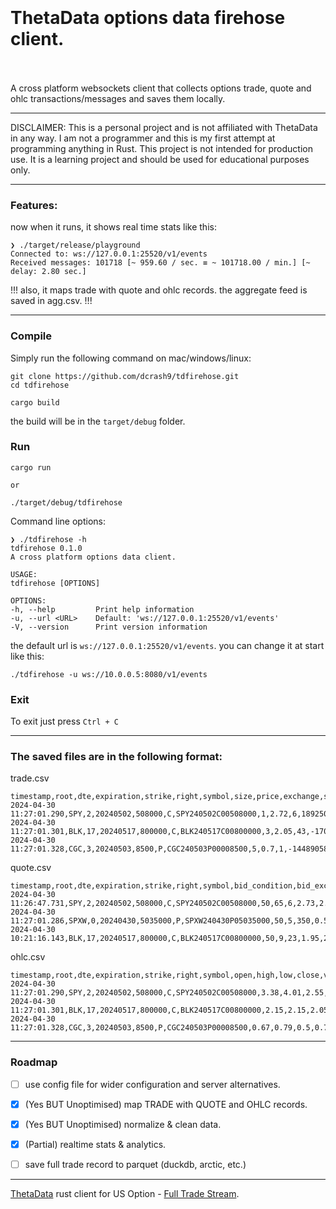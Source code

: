 <h1>
<br>
<br>
ThetaData options data firehose client.
<br>
<br>
</h1>
A cross platform websockets client that collects options trade, quote and ohlc transactions/messages and saves them locally.
<hr>
DISCLAIMER: This is a personal project and is not affiliated with ThetaData in any way. I am not a programmer and this is my first attempt at programming anything in Rust. This project is not intended for production use. It is a learning project and should be used for educational purposes only. 
<hr>

### Features:

now when it runs, it shows real time stats like this:
```
❯ ./target/release/playground
Connected to: ws://127.0.0.1:25520/v1/events
Received messages: 101718 [~ 959.60 / sec. ≡ ~ 101718.00 / min.] [~ delay: 2.80 sec.]
```
!!! also, it maps trade with quote and ohlc records. the aggregate feed is saved in agg.csv. !!!




<hr>

### Compile
Simply run the following command on mac/windows/linux:

```
git clone https://github.com/dcrash9/tdfirehose.git
cd tdfirehose
```

```
cargo build
```
the build will be in the `target/debug` folder.


### Run
```
cargo run

or

./target/debug/tdfirehose
```


Command line options:
```
❯ ./tdfirehose -h
tdfirehose 0.1.0
A cross platform options data client.

USAGE:
tdfirehose [OPTIONS]

OPTIONS:
-h, --help         Print help information
-u, --url <URL>    Default: 'ws://127.0.0.1:25520/v1/events'
-V, --version      Print version information
```

the default url is `ws://127.0.0.1:25520/v1/events`. you can change it at start like this:
```
./tdfirehose -u ws://10.0.0.5:8080/v1/events
```

### Exit
To exit just press `Ctrl + C`



<hr>

### The saved files are in the following format:

trade.csv
```
timestamp,root,dte,expiration,strike,right,symbol,size,price,exchange,sequence,condition,ms_of_day,date
2024-04-30 11:27:01.290,SPY,2,20240502,508000,C,SPY240502C00508000,1,2.72,6,1892502965,125,41221290,20240430
2024-04-30 11:27:01.301,BLK,17,20240517,800000,C,BLK240517C00800000,3,2.05,43,-170898468,131,41221301,20240430
2024-04-30 11:27:01.328,CGC,3,20240503,8500,P,CGC240503P00008500,5,0.7,1,-1448905863,18,41221328,20240430
```

quote.csv
```
timestamp,root,dte,expiration,strike,right,symbol,bid_condition,bid_exchange,bid_size,bid,ask,ask_size,ask_exchange,ask_condition,ms_of_day,date
2024-04-30 11:26:47.731,SPY,2,20240502,508000,C,SPY240502C00508000,50,65,6,2.73,2.74,45,1,50,41207731,20240430
2024-04-30 11:27:01.286,SPXW,0,20240430,5035000,P,SPXW240430P05035000,50,5,350,0.55,0.6,191,5,50,41221286,20240430
2024-04-30 10:21:16.143,BLK,17,20240517,800000,C,BLK240517C00800000,50,9,23,1.95,2.3,13,9,50,37276143,20240430
```

ohlc.csv
```
timestamp,root,dte,expiration,strike,right,symbol,open,high,low,close,volume,count,ms_of_day,date
2024-04-30 11:27:01.290,SPY,2,20240502,508000,C,SPY240502C00508000,3.38,4.01,2.55,2.72,2577,390,41221290,20240430
2024-04-30 11:27:01.301,BLK,17,20240517,800000,C,BLK240517C00800000,2.15,2.15,2.05,2.05,5,3,41221301,20240430
2024-04-30 11:27:01.328,CGC,3,20240503,8500,P,CGC240503P00008500,0.67,0.79,0.5,0.7,517,127,41221328,20240430
```

<hr>

### Roadmap
- [ ] use config file for wider configuration and server alternatives.
- [X] (Yes BUT Unoptimised) map TRADE with QUOTE and OHLC records.
- [X] (Yes BUT Unoptimised) normalize & clean data.
- [x] (Partial) realtime stats & analytics.
- [ ] save full trade record to parquet (duckdb, arctic, etc.)


<hr>

[ThetaData](https://www.thetadata.net) rust client for US Option - [Full Trade Stream](https://http-docs.thetadata.us/docs/theta-data-rest-api-v2/3ikwxqsz6m60m-full-trade-stream).